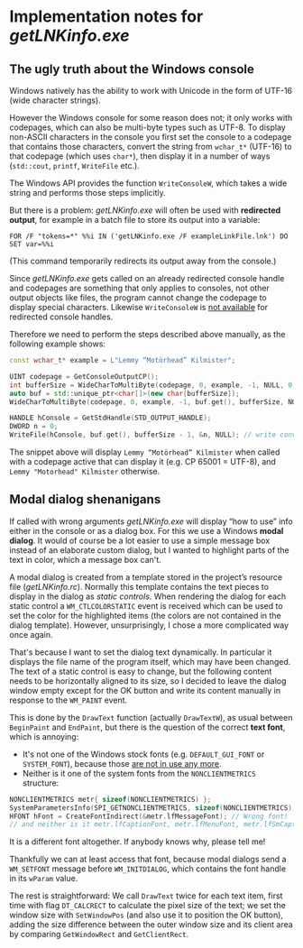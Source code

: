 # Implementation notes for *getLNKinfo.exe*

## The ugly truth about the Windows console
Windows natively has the ability to work with Unicode in the form of UTF-16 (wide character strings).

However the Windows console for some reason does not; it only works with codepages, which can also be multi-byte types such as UTF-8. To display non-ASCII
characters in the console you first set the console to a codepage that contains those characters, convert the string from `wchar_t*` (UTF-16) to that codepage
(which uses `char*`), then display it in a number of ways (`std::cout`, `printf`, `WriteFile` etc.).

The Windows API provides the function `WriteConsoleW`, which takes a wide string and performs those steps implicitly.


But there is a problem:
*getLNKinfo.exe* will often be used with **redirected output**, for example in a batch file to store its output into a variable:

    FOR /F "tokens=*" %%i IN ('getLNKinfo.exe /F exampleLinkFile.lnk') DO SET var=%%i

(This command temporarily redirects its output away from the console.)

Since *getLNKinfo.exe* gets called on an already redirected console handle and codepages are something that only applies to consoles, not other output objects
like files, the program cannot change the codepage to display special characters. Likewise `WriteConsoleW` is [not available](https://docs.microsoft.com/en-us/windows/console/high-level-console-input-and-output-functions) for redirected console handles.

Therefore we need to perform the steps described above manually, as the following example shows:
```c++
const wchar_t* example = L"Lemmy “Motörhead” Kilmister";

UINT codepage = GetConsoleOutputCP();
int bufferSize = WideCharToMultiByte(codepage, 0, example, -1, NULL, 0, NULL, NULL); // measure string length after conversion
auto buf = std::unique_ptr<char[]>(new char[bufferSize]);
WideCharToMultiByte(codepage, 0, example, -1, buf.get(), bufferSize, NULL, NULL); // convert string to current console codepage

HANDLE hConsole = GetStdHandle(STD_OUTPUT_HANDLE);
DWORD n = 0;
WriteFile(hConsole, buf.get(), bufferSize - 1, &n, NULL); // write converted string to console, excluding terminating '\0'
```
The snippet above will display `Lemmy “Motörhead” Kilmister` when called with a codepage active that can display it (e.g. CP 65001 = UTF-8), and `Lemmy "Motorhead" Kilmister` otherwise.

## Modal dialog shenanigans
If called with wrong arguments *getLNKinfo.exe* will display “how to use” info either in the console or as a dialog box. For this we use a Windows **modal dialog**. It would of course be a lot easier to use a simple message box instead of an elaborate custom dialog, but I wanted to highlight parts of the text in color, which a message box can't.

A modal dialog is created from a template stored in the project’s resource file (*getLNKinfo.rc*). Normally this template contains the text pieces to display in the dialog as *static controls*. When rendering the dialog for each static control a `WM_CTLCOLORSTATIC` event is received which can be used to set the color for the highlighted items (the colors are not contained in the dialog template). However, unsurprisingly, I chose a more complicated way once again.

That's because I want to set the dialog text dynamically. In particular it displays the file name of the program itself, which may have been changed. The text of a static control is easy to change, but the following content needs to be horizontally aligned to its size, so I decided to leave the dialog window empty except for the OK button and write its content manually in response to the `WM_PAINT` event.

This is done by the `DrawText` function (actually `DrawTextW`), as usual between `BeginPaint` and `EndPaint`, but there is the question of the correct **text font**, which is annoying:

* It's not one of the Windows stock fonts (e.g. `DEFAULT_GUI_FONT` or `SYSTEM_FONT`), because those [are not in use any more](https://devblogs.microsoft.com/oldnewthing/20050707-00/?p=35013).
* Neither is it one of the system fonts from the `NONCLIENTMETRICS` structure:
```c++
NONCLIENTMETRICS metr{ sizeof(NONCLIENTMETRICS) };
SystemParametersInfo(SPI_GETNONCLIENTMETRICS, sizeof(NONCLIENTMETRICS), &metr, 0);
HFONT hFont = CreateFontIndirect(&metr.lfMessageFont); // Wrong font!
// and neither is it metr.lfCaptionFont, metr.lfMenuFont, metr.lfSmCaptionFont, or metr.lfStatusFont
```

It is a different font altogether. If anybody knows why, please tell me!

Thankfully we can at least access that font, because modal dialogs send a `WM_SETFONT` message before `WM_INITDIALOG`, which contains the font handle in its `wParam` value.

The rest is straightforward: We call `DrawText` twice for each text item, first time with flag `DT_CALCRECT` to calculate the pixel size of the text; we set the window size with `SetWindowPos` (and also use it to position the OK button), adding the size difference between the outer window size and its client area by comparing `GetWindowRect` and `GetClientRect`.
